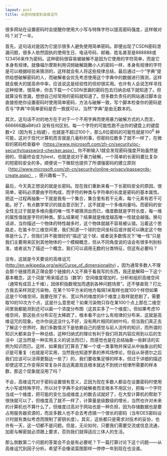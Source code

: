 ```yaml
---
layout: post
title: 从密码强度到高维诅咒
---
```

很多网站在设置密码时会提醒你使用大小写与特殊字符以提高密码强度，这样做对吗？对了一半。

首先，这句话对是因为它提示很多人避免使用简单密码。即便出现了CSDN密码泄漏问题，很多人依然固执的使用生日、电话号码、邮箱、姓名甚至是888888或123456来作为密码。这种密码很容易被破解不是因为它使用的字符简单，而是它本身有规律。就像福尔摩斯利用词频破解跳舞小人的密码一样，本身有规律的字符是可以根据经验来猜测的，这样就会有人将这些规律总结，最后通过一个“字典”提供给想破解密码的人，而破解者会优先考虑使用这个字典中的数据进行猜测，这样就会极大的提高命中率，应该说这是经验性的但却很实用。也许有人会说怎样寻找这种规律，很简单，你去下载一个CSDN泄漏的密码包去归纳总结下就知道了。但就算没有泄漏，想想自己经常用的密码就知道了。但多数负责任的网站通过脚本会直接拒绝你设置密码时使用简单密码，方法与破解一致，写个脚本检查你的密码是否与“字典”中简单密码是否一致就可以，当然“字典”是由无数本的。

其次，这句话不对的地方在于对于一个不用字典而使用暴力破解方式的人而言，666666跟aB#(d3  没有任何区别。每一个字符的可能性跑不出你的键盘上的键盘数×2（因为有上档键），也就是不超过100个，那么6位密码的可能性就是100<sup>6</sup> 种可能，这对于现代计算机而言就是几毫秒的事，但密码位数多了就不一样了，在微软的密码检查器中（https://www.microsoft.com/zh-cn/security/pc-security/password-checker.aspx） 你不断输入1就会发现密码强度开始虽然是弱的，但最终会变为best，也就是说对于暴力破解，一个简单的长密码要比复杂的短密码安全的多。顺便说一下微软也提供了所谓强密码的建立原则 （http://www.microsoft.com/zh-cn/security/online-privacy/passwords-create.aspx） ，感兴趣看一下。

最后，今天真正想说的就是长密码。现在我们重新来看一下长密码安全的原因，很简单，密码必须要由字符构成，而字符的种类与字符串的长度是密码的基本属性。把这一过程再抽象一下就是我有一个集合，集合里有若干元素，每个元素有若干可能。好了，有点数学常识的就会意识到了，这不就是一个多维向量吗。而密码的安全性无过于就是多维向量的唯一性不被猜测出而已，维度数就是字符长度，每一维的属性值就是字符的种类。那么结果呢？结果就是维度越高唯一性就会越强。换句话讲，当你描述一个物体的特性越多时，这个物体就越不容易被认错。沿着这个思路走，在笛卡尔三维空间里，我们知道一个球的空间坐标后或许就可以确定这个物体是什么了，但我们并不能很好的“描述”这个球，或者说多数情况下“唯一性”只是我们主要用来区别其他物体的一个模糊概念，但从不同角度说的话会有很多判别标准，或者说为了描述一个概念，我们可以调用无数的分类特征，但这有必要吗？

没有，这就是今天要说的高维诅咒 (http://en.wikipedia.org/wiki/Curse_of_dimensionality) 。因为通常多数人不理会那个链接而真正理会那个链接的人又不屑于看我写的东西，我还是解释一下这个基本概念，这个词是“用来描述当（数学）空间维度增加时，分析和组织高维空间（通常有成百上千维），因体积指数增加而遇到各种问题场景”。还不够直观？打比方我去采样测定污染物，在某个10平方米的地方每隔1米取样也就100个样但如果这是个10维空间，我要在除了长、宽以外的维度的8个维度上取样就悲剧了，需要取10的10次方个点，这是什么意思呢？如果污染物只存在某100个点上那在二维空间里我都能测到还可以画一个浓度分布图（这其实多了一个维度）。但如果考虑10维空间，那这些点分布实在太稀疏了，根本看不出什么有规律的分布来，这就是高维诅咒的现象。也许你说这没什么不好，没有两片相同的树叶吗，但当我们真正去了解这个世界时，我们多数情况下是依赖自己的感觉与前人流传的知识，而所谓的知识大都来自于一种总结，这种归纳式的理论有利于我们将其内容应用到以后的生活中（这当然是一种实用主义的说法而已），而感觉也是在总结抽象一些鲜活的实例为知识而已。这样，如果我们打算去了解一个或一类事物并保证从中抽象出的知识是可重复（也就是可实用，当然我也知道罗素的养鸡场悖论，但自从哥德尔之后我们应该可以活得更豁达一些了）的，我们要收集足够的样本，但过于详细的描述却使这项工作变得异常复杂并且远离直观且根本就达不到统计规律所需要的样本数，那这个现象就没用了吗？

不会，高维诅咒对于密码设置很有意义，正因为现在多数人都会在设置密码时使用大小写或特殊字符，所以对于字典不全的破解者而言根本不用区分，把每一个字符当成一个维度，把可能的变化当成维度上的数去试就好了，在大型计算机的帮助下很快就可以了，但维度高了就不一样了，计算量是级数级的增长，当然也许对未来的计算机也不算什么了。但维度过高对于网站也是一种负担，因为存储数据也是要占用服务器资源的，而且多数人也不会去考虑搞一个很长的密码（当年DES密码设计时就有类似考虑而限制了密钥长度）。其实，这些都只是需求对技术的妥协，也许有一天，这一切都不是问题。但是，无论如何，只要我们需要交流或信息流通，加密与解密就必须跟上要求，否则我们就得适应三体人的生活。

那么倒数第二个问题的答案会不会是有必要呢？下一篇打算讨论下这个问题——从高维诅咒到因子分析。希望不会像诺莫图那样一停停一年到现在也没谱。